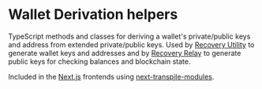 # Wallet Derivation helpers

TypeScript methods and classes for deriving a wallet's private/public keys and address from extended private/public keys. Used by [Recovery Utility](../recovery-utility/) to generate wallet keys and addresses and by [Recovery Relay](../recovery-relay/) to generate public keys for checking balances and blockchain state.

Included in the [Next.js](https://nextjs.org/) frontends using [next-transpile-modules](https://www.npmjs.com/package/next-transpile-modules).
